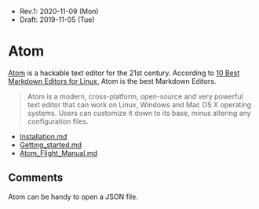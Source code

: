 * Rev.1: 2020-11-09 (Mon)
* Draft: 2019-11-05 (Tue)
# Atom
[Atom](https://atom.io/) is a hackable text editor for the 21st century. According to [10 Best Markdown Editors for Linux](https://www.tecmint.com/best-markdown-editors-for-linux/), Atom is the best Markdown Editors.
> Atom is a modern, cross-platform, open-source and very powerful text editor that can work on Linux, Windows and Mac OS X operating systems. Users can customize it down to its base, minus altering any configuration files.

* [Installation.md](Installation.md)
* [Getting_started.md](Getting_started.md)
* [Atom_Flight_Manual.md](Atom_Flight_Manual.md)

## Comments

Atom can be handy to open a JSON file.